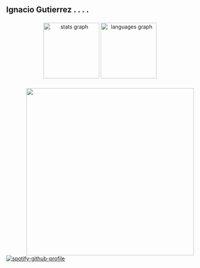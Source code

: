 <h2 align="left">Ignacio Gutierrez . . . . </h2>

###

<div align="center">
  <img src="https://github-readme-stats.vercel.app/api?username=Ignacio-Gutierrez&hide_title=false&hide_rank=false&show_icons=true&include_all_commits=true&count_private=true&disable_animations=false&theme=white&locale=en&hide_border=false" height="150" alt="stats graph"  />
  <img src="https://github-readme-stats.vercel.app/api/top-langs?username=Ignacio-Gutierrez&locale=en&hide_title=false&layout=compact&card_width=320&langs_count=5&theme=white&hide_border=false" height="150" alt="languages graph"  />
</div>

###

<img align="right" height="450" src="https://c.tenor.com/y2JXkY1pXkwAAAAC/tenor.gif"  />

[![spotify-github-profile](https://spotify-github-profile.vercel.app/api/view?uid=ignaciogutierrez1999-ar&cover_image=true&theme=default&show_offline=false&background_color=121212&interchange=false)](https://github.com/kittinan/spotify-github-profile)
